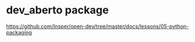 # dev_aberto package

https://github.com/Insper/open-dev/tree/master/docs/lessons/05-python-packaging
